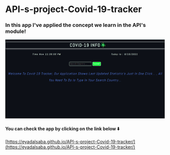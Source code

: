 # API-s-project-Covid-19-tracker

### In this app I've applied the concept we learn in the API's module!

![Home page screen][logo]

[logo]: https://github.com/EyadAlsaba/API-s-project-Covid-19-tracker/blob/main/Public/homePageScreen.png "Home page screen 🖥️"
#### You can check the app by clicking on the link below ⬇️
[https://eyadalsaba.github.io/API-s-project-Covid-19-tracker/](https://eyadalsaba.github.io/API-s-project-Covid-19-tracker/)
